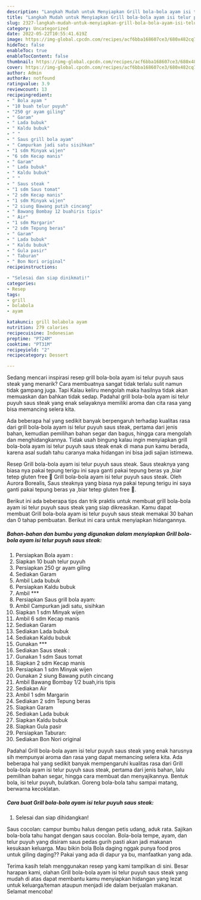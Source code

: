 ```yaml
---
description: "Langkah Mudah untuk Menyiapkan Grill bola-bola ayam isi telur puyuh saus steak yang Enak, Buat Buka Puasa Lezat"
title: "Langkah Mudah untuk Menyiapkan Grill bola-bola ayam isi telur puyuh saus steak yang Enak, Buat Buka Puasa Lezat"
slug: 2327-langkah-mudah-untuk-menyiapkan-grill-bola-bola-ayam-isi-telur-puyuh-saus-steak-yang-enak-buat-buka-puasa-lezat
category: Uncategorized
date: 2022-05-22T10:55:41.619Z
image: https://img-global.cpcdn.com/recipes/acf6bba168607ce3/680x482cq70/grill-bola-bola-ayam-isi-telur-puyuh-saus-steak-foto-resep-utama.jpg
hideToc: false
enableToc: true
enableTocContent: false
thumbnail: https://img-global.cpcdn.com/recipes/acf6bba168607ce3/680x482cq70/grill-bola-bola-ayam-isi-telur-puyuh-saus-steak-foto-resep-utama.jpg
cover: https://img-global.cpcdn.com/recipes/acf6bba168607ce3/680x482cq70/grill-bola-bola-ayam-isi-telur-puyuh-saus-steak-foto-resep-utama.jpg
author: Admin
authorAv: notfound
ratingvalue: 3.9
reviewcount: 13
recipeingredient:
- " Bola ayam "
- "10 buah telur puyuh"
- "250 gr ayam giling"
- " Garam"
- " Lada bubuk"
- " Kaldu bubuk"
- " "
- " Saus grill bola ayam"
- " Campurkan jadi satu sisihkan"
- "1 sdm Minyak wijen"
- "6 sdm Kecap manis"
- " Garam"
- " Lada bubuk"
- " Kaldu bubuk"
- " "
- " Saus steak "
- "1 sdm Saus tomat"
- "2 sdm Kecap manis"
- "1 sdm Minyak wijen"
- "2 siung Bawang putih cincang"
- " Bawang Bombay 12 buahiris tipis"
- " Air"
- "1 sdm Margarin"
- "2 sdm Tepung beras"
- " Garam"
- " Lada bubuk"
- " Kaldu bubuk"
- " Gula pasir"
- " Taburan"
- " Bon Nori original"
recipeinstructions:

- "Selesai dan siap dinikmati!"
categories:
- Resep
tags:
- grill
- bolabola
- ayam

katakunci: grill bolabola ayam 
nutrition: 279 calories
recipecuisine: Indonesian
preptime: "PT24M"
cooktime: "PT31M"
recipeyield: "2"
recipecategory: Dessert

---
```



Sedang mencari inspirasi resep grill bola-bola ayam isi telur puyuh saus steak yang menarik? Cara membuatnya sangat tidak terlalu sulit namun tidak gampang juga. Tapi Kalau keliru mengolah maka hasilnya tidak akan memuaskan dan bahkan tidak sedap. Padahal grill bola-bola ayam isi telur puyuh saus steak yang enak selayaknya memiliki aroma dan cita rasa yang bisa memancing selera kita.


Ada beberapa hal yang sedikit banyak berpengaruh terhadap kualitas rasa dari grill bola-bola ayam isi telur puyuh saus steak, pertama dari jenis bahan, kemudian pemilihan bahan segar dan bagus, hingga cara mengolah dan menghidangkannya. Tidak usah bingung kalau ingin menyiapkan grill bola-bola ayam isi telur puyuh saus steak enak di mana pun kamu berada, karena asal sudah tahu caranya maka hidangan ini bisa jadi sajian istimewa.

Resep Grill bola-bola ayam isi telur puyuh saus steak. Saus steaknya yang biasa nya pakai tepung terigu ini saya ganti pakai tepung beras ya ,biar tetep gluten free 🙂 Grill bola-bola ayam isi telur puyuh saus steak. Oleh Aurora Borealis, Saus steaknya yang biasa nya pakai tepung terigu ini saya ganti pakai tepung beras ya ,biar tetep gluten free 🙂.


Berikut ini ada beberapa tips dan trik praktis untuk membuat grill bola-bola ayam isi telur puyuh saus steak yang siap dikreasikan. Kamu dapat membuat Grill bola-bola ayam isi telur puyuh saus steak memakai 30 bahan dan 0 tahap pembuatan. Berikut ini cara untuk menyiapkan hidangannya.

<!--inarticleads1-->

##### Bahan-bahan dan bumbu yang digunakan dalam menyiapkan Grill bola-bola ayam isi telur puyuh saus steak:

1. Persiapkan  Bola ayam :
1. Siapkan 10 buah telur puyuh
1. Persiapkan 250 gr ayam giling
1. Sediakan  Garam
1. Ambil  Lada bubuk
1. Persiapkan  Kaldu bubuk
1. Ambil  ***
1. Persiapkan  Saus grill bola ayam:
1. Ambil  Campurkan jadi satu, sisihkan
1. Siapkan 1 sdm Minyak wijen
1. Ambil 6 sdm Kecap manis
1. Sediakan  Garam
1. Sediakan  Lada bubuk
1. Sediakan  Kaldu bubuk
1. Gunakan  ***
1. Sediakan  Saus steak :
1. Gunakan 1 sdm Saus tomat
1. Siapkan 2 sdm Kecap manis
1. Persiapkan 1 sdm Minyak wijen
1. Gunakan 2 siung Bawang putih cincang
1. Ambil  Bawang Bombay 1/2 buah,iris tipis
1. Sediakan  Air
1. Ambil 1 sdm Margarin
1. Sediakan 2 sdm Tepung beras
1. Siapkan  Garam
1. Sediakan  Lada bubuk
1. Siapkan  Kaldu bubuk
1. Siapkan  Gula pasir
1. Persiapkan  Taburan:
1. Sediakan  Bon Nori original


Padahal Grill bola-bola ayam isi telur puyuh saus steak yang enak harusnya sih mempunyai aroma dan rasa yang dapat memancing selera kita. Ada beberapa hal yang sedikit banyak mempengaruhi kualitas rasa dari Grill bola-bola ayam isi telur puyuh saus steak, pertama dari jenis bahan, lalu pemilihan bahan segar, hingga cara membuat dan menyajikannya. Bentuk bola, isi telur puyuh, bulatkan. Goreng bola-bola tahu sampai matang, berwarna kecoklatan. 

<!--inarticleads2-->

##### Cara buat Grill bola-bola ayam isi telur puyuh saus steak:


1. Selesai dan siap dihidangkan!

Saus cocolan: campur bumbu halus dengan petis udang, aduk rata. Sajikan bola-bola tahu hangat dengan saus cocolan. Bola-bola tempe, ayam, dan telur puyuh yang disiram saus pedas gurih pasti akan jadi makanan kesukaan keluarga. Mau bikin bola Bola daging nggak punya food pros untuk giling daging?? Pakai yang ada di dapur ya bu, manfaatkan yang ada. 

Terima kasih telah menggunakan resep yang kami tampilkan di sini. Besar harapan kami, olahan Grill bola-bola ayam isi telur puyuh saus steak yang mudah di atas dapat membantu kamu menyiapkan hidangan yang lezat untuk keluarga/teman ataupun menjadi ide dalam berjualan makanan. Selamat mencoba!
